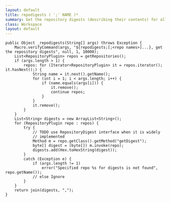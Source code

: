 ```yaml
---
layout: default
title: repodigests ( ';' NAME )*
summary: Get the repository digests (describing their contents) for all or the specified names 
class: Workspace
layout: default
---
```


	public Object _repodigests(String[] args) throws Exception {
		Macro.verifyCommand(args, "${repodigests;[;<repo names>]...}, get the repository digests", null, 1, 10000);
		List<RepositoryPlugin> repos = getRepositories();
		if (args.length > 1) {
			repos: for (Iterator<RepositoryPlugin> it = repos.iterator(); it.hasNext();) {
				String name = it.next().getName();
				for (int i = 1; i < args.length; i++) {
					if (name.equals(args[i])) {
						it.remove();
						continue repos;
					}
				}
				it.remove();
			}
		}
		List<String> digests = new ArrayList<String>();
		for (RepositoryPlugin repo : repos) {
			try {
				// TODO use RepositoryDigest interface when it is widely
				// implemented
				Method m = repo.getClass().getMethod("getDigest");
				byte[] digest = (byte[]) m.invoke(repo);
				digests.add(Hex.toHexString(digest));
			}
			catch (Exception e) {
				if (args.length != 1)
					error("Specified repo %s for digests is not found", repo.getName());
				// else Ignore
			}
		}
		return join(digests, ",");
	}
